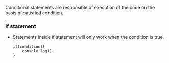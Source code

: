 Conditional statements are responsible of execution of the code on the basis of satisfied condition.

### if statement

- Statements inside if statement will only work when the condition is true.
  
	  if(condition){
		  console.log();
	  }
